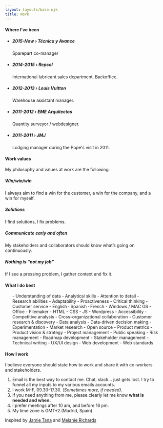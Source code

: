 ```yaml
---
layout: layouts/base.njk
title: Work
---
```


#### Where I've been

<ul>
<li><h5>2015-Now › Técnica y Avance</h5>
<p>Sparepart co-manager</p></li>
<li><h5>2014-2015 › Repsol</h5>
<p>International lubricant sales department. Backoffice.</p></li>
<li><h5>2012-2013 › Louis Vuitton</h5>
<p>Warehouse assistant manager.</p></li>
<li><h5>2011-2012 › EME Arquitectos</h5>
<p>Quantity surveyor / webdesigner.</p></li>
<li><h5>2011-2011 › JMJ</h5>
<p>Lodging manager during the Pope's visit in 2011.</p>
</li>
</ul>

#### Work values

My philosophy and values at work are the following:

##### Win/win/win    
I always aim to find a win for the customer, a win for the company, and a win for myself.   
##### Solutions    
I find solutions, I fix problems.   
##### Communicate early and often    
My stakeholders and collaborators should know what’s going on continuously.   
##### Nothing is “not my job”     
If I see a pressing problem, I gather context and fix it.  

#### What I do best
<ul class="col-2">
- Understanding of data   
- Analytical skills   
- Attention to detail   
- Research abilities   
- Adaptability   
- Proactiveness   
- Critical thinking   
- Customer service   
- English · Spanish · French   
- Windows / MAC OS   
- Office   
- Filemaker   
- HTML   
- CSS   
- JS   
- Wordpress   
- Accessibility   
- Competitive analysis   
- Cross-organizational collaboration   
- Customer research & discovery   
- Data analysis   
- Data-driven decision making   
- Experimentation   
- Market research   
- Open source   
- Product metrics   
- Product vision & strategy   
- Project management   
- Public speaking   
- Risk management   
- Roadmap development   
- Stakeholder management   
- Technical writing   
- UX/UI design   
- Web development   
- Web standards   
</ul>

#### How I work

I believe everyone should state how to work and share it with co-workers and stakeholders.

1. Email is the best way to contact me. Chat, slack... just gets lost. I try to funnel all my inputs to my various emails accounts.
2. I work M-F, 09.30-17.30. <em>(Sometimes more, if needed).</em>
3. If you need anything from me, please clearly let me know <strong>what is needed and when.</strong>
4. I prefer meetings after 10 am, and before 16 pm.
5. My time zone is GMT+2.(Madrid, Spain)   

<p class="meta">Inspired by <a href="https://manual.jvt.me/">Jamie Tana</a> and <a href="https://melanie-richards.com/product/how-i-work/">Melanie Richards</a></p>